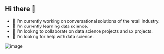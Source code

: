 ## Hi there 👋

- 🔭 I’m currently working on conversational solutions of the retail industry.
- 🌱 I’m currently learning data science.
- 👯 I’m looking to collaborate on data science projects and ux projects.
- 🤔 I’m looking for help with data science.

<!--
**dsandux/dsandux** is a ✨ _special_ ✨ repository because its `README.md` (this file) appears on your GitHub profile.

Here are some ideas to get you started:

- 🔭 I’m currently working on conversational solutions of the retail industry.
- 🌱 I’m currently learning data science.
- 👯 I’m looking to collaborate on ds projects and ux projects.
- 🤔 I’m looking for help with data science.
- 💬 Ask me about ...
- 📫 How to reach me: ...
- 😄 Pronouns: ...
- ⚡ Fun fact: ...
-->

![image]({https://img.shields.io/badge/hotjar-FD3A5C?style=for-the-badge&logo=hotjar&logoColor=white})
